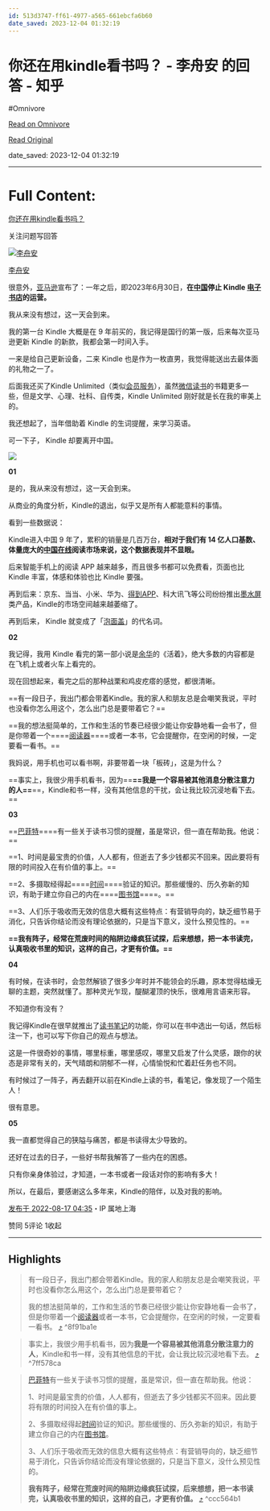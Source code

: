 ```yaml
---
id: 513d3747-ff61-4977-a565-661ebcfa6b60
date_saved: 2023-12-04 01:32:19
---
```


# 你还在用kindle看书吗？ - 李舟安 的回答 - 知乎
#Omnivore

[Read on Omnivore](https://omnivore.app/me/kindle-18c338714c0)

[Read Original](https://www.zhihu.com/question/463108175/answer/2631343308)

date_saved: 2023-12-04 01:32:19


--- 

# Full Content: 

[你还在用kindle看书吗？](https://www.zhihu.com/question/463108175?utm%5Fid=0)

关注问题写回答

[![李舟安](https://proxy-prod.omnivore-image-cache.app/0x0,s5976UL-gE4ayQopBxt0lVXquiJIzmaXb_UIBfTjtdjE/https://picx.zhimg.com/v2-1adb7fd796b917d05fd8a3414a0f715d_l.jpg?source=2c26e567)](https://www.zhihu.com/people/joyleeza)

[李舟安](https://www.zhihu.com/people/joyleeza)

很意外，[亚马逊](https://www.zhihu.com/search?q=%E4%BA%9A%E9%A9%AC%E9%80%8A&search%5Fsource=Entity&hybrid%5Fsearch%5Fsource=Entity&hybrid%5Fsearch%5Fextra=%7B%22sourceType%22%3A%22answer%22%2C%22sourceId%22%3A2631343308%7D)宣布了：一年之后，即2023年6月30日，**在[中国](https://www.zhihu.com/search?q=%E4%B8%AD%E5%9B%BD&search%5Fsource=Entity&hybrid%5Fsearch%5Fsource=Entity&hybrid%5Fsearch%5Fextra=%7B%22sourceType%22%3A%22answer%22%2C%22sourceId%22%3A2631343308%7D)停止 Kindle [电子书店](https://www.zhihu.com/search?q=%E7%94%B5%E5%AD%90%E4%B9%A6%E5%BA%97&search%5Fsource=Entity&hybrid%5Fsearch%5Fsource=Entity&hybrid%5Fsearch%5Fextra=%7B%22sourceType%22%3A%22answer%22%2C%22sourceId%22%3A2631343308%7D)的运营。**

我从来没有想过，这一天会到来。

我的第一台 Kindle 大概是在 9 年前买的，我记得是国行的第一版，后来每次亚马逊更新 Kindle 的新款，我都会第一时间入手。

一来是给自己更新设备，二来 Kindle 也是作为一枚直男，我觉得能送出去最体面的礼物之一了。

后面我还买了Kindle Unlimited（类似[会员服务](https://www.zhihu.com/search?q=%E4%BC%9A%E5%91%98%E6%9C%8D%E5%8A%A1&search%5Fsource=Entity&hybrid%5Fsearch%5Fsource=Entity&hybrid%5Fsearch%5Fextra=%7B%22sourceType%22%3A%22answer%22%2C%22sourceId%22%3A2631343308%7D)），虽然[微信读书](https://www.zhihu.com/search?q=%E5%BE%AE%E4%BF%A1%E8%AF%BB%E4%B9%A6&search%5Fsource=Entity&hybrid%5Fsearch%5Fsource=Entity&hybrid%5Fsearch%5Fextra=%7B%22sourceType%22%3A%22answer%22%2C%22sourceId%22%3A2631343308%7D)的书籍更多一些，但是文学、心理、社科、自传类，Kindle Unlimited 刚好就是长在我的审美上的。

我还想起了，当年借助着 Kindle 的生词提醒，来学习英语。

可一下子， Kindle 却要离开中国。

![](https://proxy-prod.omnivore-image-cache.app/1080x1920,s42VQD5PUN57C2bnd9QshN-gxWbv8YlPXepUzSluzpHE/https://picx.zhimg.com/50/v2-9993b2fcd312268ab46b5dc21ce7a67d_720w.jpg?source=2c26e567)

**01**

是的，我从来没有想过，这一天会到来。

从商业的角度分析，Kindle的退出，似乎又是所有人都能意料的事情。

看到一些数据说：

Kindle进入中国 9 年了，累积的销量是几百万台，**相对于我们有 14 亿人口基数、体量庞大的[中国在线](https://www.zhihu.com/search?q=%E4%B8%AD%E5%9B%BD%E5%9C%A8%E7%BA%BF&search%5Fsource=Entity&hybrid%5Fsearch%5Fsource=Entity&hybrid%5Fsearch%5Fextra=%7B%22sourceType%22%3A%22answer%22%2C%22sourceId%22%3A2631343308%7D)阅读市场来说，这个数据表现并不显眼。**

后来智能手机上的阅读 APP 越来越多，而且很多书都可以免费看，页面也比 Kindle 丰富，体感和体验也比 Kindle 要强。

再到后来：京东、当当、小米、华为、[得到APP](https://www.zhihu.com/search?q=%E5%BE%97%E5%88%B0APP&search%5Fsource=Entity&hybrid%5Fsearch%5Fsource=Entity&hybrid%5Fsearch%5Fextra=%7B%22sourceType%22%3A%22answer%22%2C%22sourceId%22%3A2631343308%7D)、科大讯飞等公司纷纷推出[墨水屏](https://www.zhihu.com/search?q=%E5%A2%A8%E6%B0%B4%E5%B1%8F&search%5Fsource=Entity&hybrid%5Fsearch%5Fsource=Entity&hybrid%5Fsearch%5Fextra=%7B%22sourceType%22%3A%22answer%22%2C%22sourceId%22%3A2631343308%7D)类产品，Kindle的市场空间越来越萎缩了。

再到后来， Kindle 就变成了「[泡面盖](https://www.zhihu.com/search?q=%E6%B3%A1%E9%9D%A2%E7%9B%96&search%5Fsource=Entity&hybrid%5Fsearch%5Fsource=Entity&hybrid%5Fsearch%5Fextra=%7B%22sourceType%22%3A%22answer%22%2C%22sourceId%22%3A2631343308%7D)」的代名词。

**02**

我记得，我用 Kindle 看完的第一部小说是[余华](https://www.zhihu.com/search?q=%E4%BD%99%E5%8D%8E&search%5Fsource=Entity&hybrid%5Fsearch%5Fsource=Entity&hybrid%5Fsearch%5Fextra=%7B%22sourceType%22%3A%22answer%22%2C%22sourceId%22%3A2631343308%7D)的《活着》，绝大多数的内容都是在飞机上或者火车上看完的。

现在回想起来，看完之后的那种战栗和鸡皮疙瘩的感觉，都很清晰。

==有一段日子，我出门都会带着Kindle。我的家人和朋友总是会嘲笑我说，平时也没看你怎么用这个，怎么出门总是要带着它？==

==我的想法挺简单的，工作和生活的节奏已经很少能让你安静地看一会书了，但是你带着一个====[阅读器](https://www.zhihu.com/search?q=%E9%98%85%E8%AF%BB%E5%99%A8&search%5Fsource=Entity&hybrid%5Fsearch%5Fsource=Entity&hybrid%5Fsearch%5Fextra=%7B%22sourceType%22%3A%22answer%22%2C%22sourceId%22%3A2631343308%7D)====或者一本书，它会提醒你，在空闲的时候，一定要看一看书。==

我妈说，用手机也可以看书啊，非要带着一块「板砖」，这是为什么？

==事实上，我很少用手机看书，因为==**==我是一个容易被其他消息分散注意力的人==**==，Kindle和书一样，没有其他信息的干扰，会让我比较沉浸地看下去。==  

**03**

==[巴菲特](https://www.zhihu.com/search?q=%E5%B7%B4%E8%8F%B2%E7%89%B9&search%5Fsource=Entity&hybrid%5Fsearch%5Fsource=Entity&hybrid%5Fsearch%5Fextra=%7B%22sourceType%22%3A%22answer%22%2C%22sourceId%22%3A2631343308%7D)====有一些关于读书习惯的提醒，虽是常识，但一直在帮助我。他说：==

==1、时间是最宝贵的价值，人人都有，但逝去了多少钱都买不回来。因此要将有限的时间投入在有价值的事上。==

==2、多摄取经得起====[时间](https://www.zhihu.com/search?q=%E6%97%B6%E9%97%B4&search%5Fsource=Entity&hybrid%5Fsearch%5Fsource=Entity&hybrid%5Fsearch%5Fextra=%7B%22sourceType%22%3A%22answer%22%2C%22sourceId%22%3A2631343308%7D)====验证的知识。那些缓慢的、历久弥新的知识，有助于建立你自己的内在====[图书馆](https://www.zhihu.com/search?q=%E5%9B%BE%E4%B9%A6%E9%A6%86&search%5Fsource=Entity&hybrid%5Fsearch%5Fsource=Entity&hybrid%5Fsearch%5Fextra=%7B%22sourceType%22%3A%22answer%22%2C%22sourceId%22%3A2631343308%7D)====。==

==3、人们乐于吸收而无效的信息大概有这些特点：有营销导向的，缺乏细节易于消化，只告诉你结论而没有理论依据的，只是当下意义，没什么预见性的。==

**==我有阵子，经常在荒废时间的陷阱边缘疯狂试探，后来想想，把一本书读完，认真吸收书里的知识，这样的自己，才更有价值。==**

**04**

有时候，在读书时，会忽然解锁了很多少年时并不能领会的乐趣，原本觉得枯燥无聊的主题，突然就懂了。那种灵光乍现，醍醐灌顶的快乐，很难用言语来形容。

不知道你有没有？

我记得Kindle在很早就推出了[读书笔记](https://www.zhihu.com/search?q=%E8%AF%BB%E4%B9%A6%E7%AC%94%E8%AE%B0&search%5Fsource=Entity&hybrid%5Fsearch%5Fsource=Entity&hybrid%5Fsearch%5Fextra=%7B%22sourceType%22%3A%22answer%22%2C%22sourceId%22%3A2631343308%7D)的功能，你可以在书中选出一句话，然后标注一下，也可以写下你自己的观点与想法。

这是一件很奇妙的事情，哪里标重，哪里感叹，哪里又启发了什么灵感，跟你的状态是非常有关的，天气晴朗和阴郁不一样，心情愉悦和忙着赶任务也不同。

有时候过了一阵子，再去翻开以前在Kindle上读的书，看笔记，像发现了一个陌生人！

很有意思。

**05**

我一直都觉得自己的狭隘与痛苦，都是书读得太少导致的。

还好在过去的日子，一些好书帮我解答了一些内在的困惑。

只有你亲身体验过，才知道，一本书或者一段话对你的影响有多大！

所以，在最后，要感谢这么多年来，Kindle的陪伴，以及对我的影响。

[发布于 2022-08-17 04:35](https://www.zhihu.com/question/463108175/answer/2631343308)・IP 属地上海

​赞同 5​​评论 1​收起​

---

## Highlights

> 有一段日子，我出门都会带着Kindle。我的家人和朋友总是会嘲笑我说，平时也没看你怎么用这个，怎么出门总是要带着它？
> 
> 我的想法挺简单的，工作和生活的节奏已经很少能让你安静地看一会书了，但是你带着一个[阅读器](https://www.zhihu.com/search?q=%E9%98%85%E8%AF%BB%E5%99%A8&search%5Fsource=Entity&hybrid%5Fsearch%5Fsource=Entity&hybrid%5Fsearch%5Fextra=%7B%22sourceType%22%3A%22answer%22%2C%22sourceId%22%3A2631343308%7D)或者一本书，它会提醒你，在空闲的时候，一定要看一看书。 [⤴️](https://omnivore.app/me/kindle-18c338714c0#8f91ba1e-0a0d-4cb8-8dd4-684837c0d8a1)  ^8f91ba1e

> 事实上，我很少用手机看书，因为**我是一个容易被其他消息分散注意力的人**，Kindle和书一样，没有其他信息的干扰，会让我比较沉浸地看下去。 [⤴️](https://omnivore.app/me/kindle-18c338714c0#7ff578ca-644d-4486-b5ce-d4ab021279b8)  ^7ff578ca

> [巴菲特](https://www.zhihu.com/search?q=%E5%B7%B4%E8%8F%B2%E7%89%B9&search%5Fsource=Entity&hybrid%5Fsearch%5Fsource=Entity&hybrid%5Fsearch%5Fextra=%7B%22sourceType%22%3A%22answer%22%2C%22sourceId%22%3A2631343308%7D)有一些关于读书习惯的提醒，虽是常识，但一直在帮助我。他说：
> 
> 1、时间是最宝贵的价值，人人都有，但逝去了多少钱都买不回来。因此要将有限的时间投入在有价值的事上。
> 
> 2、多摄取经得起[时间](https://www.zhihu.com/search?q=%E6%97%B6%E9%97%B4&search%5Fsource=Entity&hybrid%5Fsearch%5Fsource=Entity&hybrid%5Fsearch%5Fextra=%7B%22sourceType%22%3A%22answer%22%2C%22sourceId%22%3A2631343308%7D)验证的知识。那些缓慢的、历久弥新的知识，有助于建立你自己的内在[图书馆](https://www.zhihu.com/search?q=%E5%9B%BE%E4%B9%A6%E9%A6%86&search%5Fsource=Entity&hybrid%5Fsearch%5Fsource=Entity&hybrid%5Fsearch%5Fextra=%7B%22sourceType%22%3A%22answer%22%2C%22sourceId%22%3A2631343308%7D)。
> 
> 3、人们乐于吸收而无效的信息大概有这些特点：有营销导向的，缺乏细节易于消化，只告诉你结论而没有理论依据的，只是当下意义，没什么预见性的。
> 
> **我有阵子，经常在荒废时间的陷阱边缘疯狂试探，后来想想，把一本书读完，认真吸收书里的知识，这样的自己，才更有价值。** [⤴️](https://omnivore.app/me/kindle-18c338714c0#ccc564b1-4f80-4a5b-954d-ffb3c71c6fc1)  ^ccc564b1

